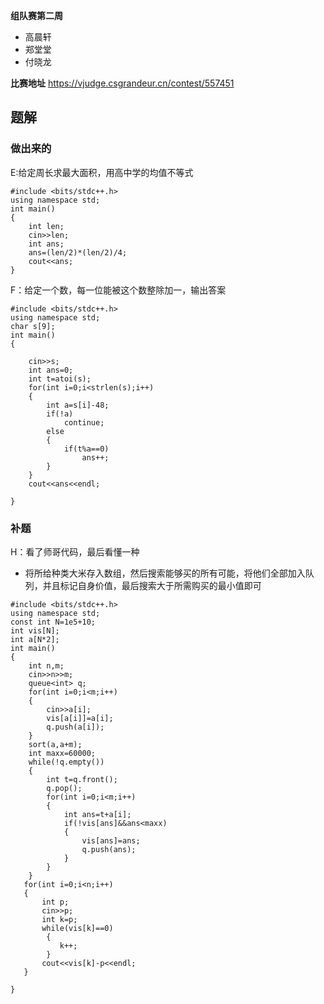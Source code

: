 **组队赛第二周**

- 高晨轩
- 郑堂堂
- 付晓龙

**比赛地址**
https://vjudge.csgrandeur.cn/contest/557451
## 题解
### 做出来的
E:给定周长求最大面积，用高中学的均值不等式
```
#include <bits/stdc++.h>
using namespace std;
int main()
{
    int len;
    cin>>len;
    int ans;
    ans=(len/2)*(len/2)/4;
    cout<<ans;
}
```
F：给定一个数，每一位能被这个数整除加一，输出答案
```
#include <bits/stdc++.h>
using namespace std;
char s[9];
int main()
{
    
    cin>>s;
    int ans=0;
    int t=atoi(s);
    for(int i=0;i<strlen(s);i++)
    {
        int a=s[i]-48;
        if(!a)
            continue;
        else
        {
            if(t%a==0)
                ans++;
        }
    }
    cout<<ans<<endl;

}
```
### 补题
H：看了师哥代码，最后看懂一种
+ 将所给种类大米存入数组，然后搜索能够买的所有可能，将他们全部加入队列，并且标记自身价值，最后搜索大于所需购买的最小值即可
```
#include <bits/stdc++.h>
using namespace std;
const int N=1e5+10;
int vis[N];
int a[N*2];
int main()
{
    int n,m;
    cin>>n>>m;
    queue<int> q;
    for(int i=0;i<m;i++)
    {
        cin>>a[i];
        vis[a[i]]=a[i];
        q.push(a[i]);
    }
    sort(a,a+m);
    int maxx=60000;
    while(!q.empty())
    {
        int t=q.front();
        q.pop();
        for(int i=0;i<m;i++)
        {
            int ans=t+a[i];
            if(!vis[ans]&&ans<maxx)
            {
                vis[ans]=ans;
                q.push(ans);
            }
        }
    }
   for(int i=0;i<n;i++)
   {
       int p;
       cin>>p;
       int k=p;
       while(vis[k]==0)
        {
           k++;
        }
       cout<<vis[k]-p<<endl;
   }

}
```
